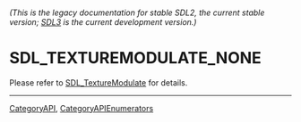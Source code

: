 ###### (This is the legacy documentation for stable SDL2, the current stable version; [SDL3](https://wiki.libsdl.org/SDL3/) is the current development version.)
# SDL_TEXTUREMODULATE_NONE

Please refer to [SDL_TextureModulate](SDL_TextureModulate) for details.

----
[CategoryAPI](CategoryAPI), [CategoryAPIEnumerators](CategoryAPIEnumerators)

